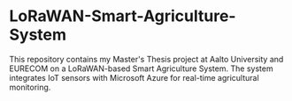 # LoRaWAN-Smart-Agriculture-System
This repository contains my Master's Thesis project at Aalto University and EURECOM on a LoRaWAN-based Smart Agriculture System. The system integrates IoT sensors with Microsoft Azure for real-time agricultural monitoring.
